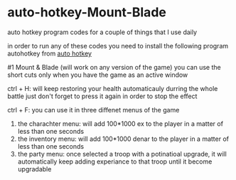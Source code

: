 # auto-hotkey-Mount-Blade
auto hotkey program codes for a couple of things that I use daily

in order to run any of these codes you need to install the following program autohotkey from [auto hotkey](https://autohotkey.com/)

#1 Mount & Blade (will work on any version of the game)
you can use the short cuts only when you have the game as an active window

ctrl + H: will keep restoring your health automaticauly durring the whole battle
just don't forget to press it again in order to stop the effect

ctrl + F: you can use it in three diffenet menus of the game
1. the charachter menu: will add 100*1000 ex to the player in a matter of less than one seconds
2. the inventory menu: will add 100*1000 denar to the player in a matter of less than one seconds
3. the party menu: once selected a troop with a potinatioal upgrade, it will automatically keep adding experiance to that troop until it become upgradable
